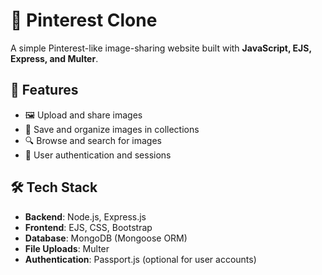 # 📌 Pinterest Clone

A simple Pinterest-like image-sharing website built with **JavaScript, EJS, Express, and Multer**.

## 🚀 Features

- 🖼️ Upload and share images
- 📌 Save and organize images in collections
- 🔍 Browse and search for images
- 👤 User authentication and sessions

## 🛠️ Tech Stack

- **Backend**: Node.js, Express.js
- **Frontend**: EJS, CSS, Bootstrap
- **Database**: MongoDB (Mongoose ORM)
- **File Uploads**: Multer
- **Authentication**: Passport.js (optional for user accounts)
